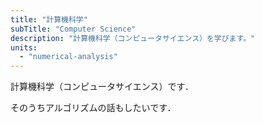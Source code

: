 ```yaml
---
title: "計算機科学"
subTitle: "Computer Science"
description: "計算機科学（コンピュータサイエンス）を学びます。"
units:
  - "numerical-analysis"
---
```


計算機科学（コンピュータサイエンス）です．

そのうちアルゴリズムの話もしたいです．
